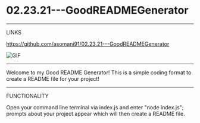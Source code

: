 # 02.23.21---GoodREADMEGenerator

-----

LINKS

https://github.com/asomani91/02.23.21---GoodREADMEGenerator

![GIF](https://github.com/asomani91/02.23.21---GoodREADMEGenerator/blob/main/Good%20README.gif)

-----

Welcome to my Good README Generator! This is a simple coding format to create a README file for your project!

-----

FUNCTIONALITY

Open your command line terminal via index.js and enter "node index.js"; prompts about your project appear which will then create a README file.
